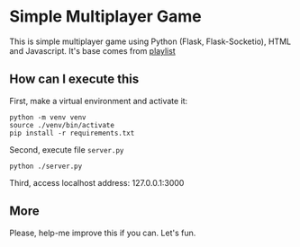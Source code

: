 # Simple Multiplayer Game

This is simple multiplayer game using Python (Flask, Flask-Socketio), HTML and Javascript.
It's base comes from [playlist](https://www.youtube.com/playlist?list=PLMdYygf53DP5SVQQrkKCVWDS0TwYLVitL)

## How can I execute this

First, make a virtual environment and activate it:

```shell
python -m venv venv
source ./venv/bin/activate
pip install -r requirements.txt
```

Second, execute file `server.py`

```shell
python ./server.py
```

Third, access localhost address: 127.0.0.1:3000

## More

Please, help-me improve this if you can. Let's fun.
